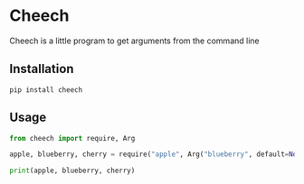 # Cheech

Cheech is a little program to get arguments from the command line

## Installation

`pip install cheech`

## Usage

```python
from cheech import require, Arg

apple, blueberry, cherry = require("apple", Arg("blueberry", default=None), "cherry")

print(apple, blueberry, cherry)
```
